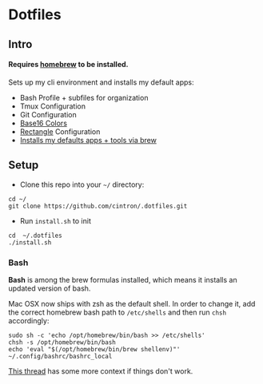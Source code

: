 # Dotfiles

## Intro


#### **Requires [homebrew](https://brew.sh/) to be installed.**


Sets up my cli environment and installs my default apps:
 - Bash Profile + subfiles for organization
 - Tmux Configuration
 - Git Configuration
 - [Base16 Colors](https://github.com/chriskempson/base16-shell)
 - [Rectangle](https://github.com/rxhanson/Rectangle) Configuration
 - [Installs my defaults apps + tools via brew](https://github.com/yoaquim/.dotfiles/blob/master/install.sh#L29-L75)

## Setup

- Clone this repo into your `~/` directory:
 ```Shell
 cd ~/
 git clone https://github.com/cintron/.dotfiles.git
 ```

- Run `install.sh` to init

 ```
 cd  ~/.dotfiles
 ./install.sh
 ```


### Bash
**Bash** is among the brew formulas installed, which means it installs an updated version of bash.

Mac OSX now ships with zsh as the default shell. In order to change it, add the correct homebrew bash path to `/etc/shells` and then run `chsh` accordingly:

```shell
sudo sh -c 'echo /opt/homebrew/bin/bash >> /etc/shells'
chsh -s /opt/homebrew/bin/bash
echo 'eval "$(/opt/homebrew/bin/brew shellenv)"' ~/.config/bashrc/bashrc_local
```

[This thread](https://apple.stackexchange.com/questions/291287/globstar-invalid-shell-option-name-on-macos-even-with-bash-4-x) has some more context if things don't work.

